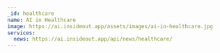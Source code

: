 ```yaml
---
_id: healthcare
name: AI in Healthcare
image: https://ai.insideout.app/assets/images/ai-in-healthcare.jpg
services:
  news: https://ai.insideout.app/api/news/healthcare/
---
```

